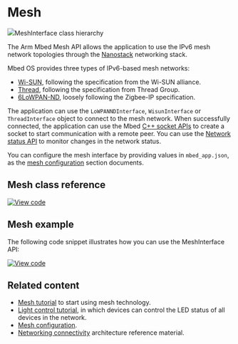 <h1 id="mesh-api">Mesh</h1>

<span class="images">![](https://os.mbed.com/docs/mbed-os/development/mbed-os-api-doxy/class_mesh_interface.png)<span>MeshInterface class hierarchy</span></span>

The Arm Mbed Mesh API allows the application to use the IPv6 mesh network topologies through the [Nanostack](../apis/6LoWPAN-ND-tech.html) networking stack.

Mbed OS provides three types of IPv6-based mesh networks:

- [Wi-SUN](../apis/wisun-tech.html), following the specification from the Wi-SUN alliance.
- [Thread](../apis/connectivity.html), following the specification from Thread Group.
- [6LoWPAN-ND](../apis/6LoWPAN-ND-tech.html), loosely following the Zigbee-IP specification.

The application can use the `LoWPANNDInterface`, `WisunInterface` or `ThreadInterface` object to connect to the mesh network. When successfully connected, the application can use the Mbed [C++ socket APIs](network-socket.html) to create a socket to start communication with a remote peer. You can use the [Network status API](network-status.html) to monitor changes in the network status.

You can configure the mesh interface by providing values in `mbed_app.json`, as the [mesh configuration](../apis/configuration-mesh.html) section documents.

## Mesh class reference

[![View code](https://www.mbed.com/embed/?type=library)](https://os.mbed.com/docs/mbed-os/development/mbed-os-api-doxy/class_mesh_interface.html)

## Mesh example

The following code snippet illustrates how you can use the MeshInterface API:

[![View code](https://www.mbed.com/embed/?url=https://github.com/ARMmbed/mbed-os-snippet-Mesh_Ex1)](https://github.com/ARMmbed/mbed-os-snippet-Mesh_Ex1/blob/master/main.cpp)


## Related content

- [Mesh tutorial](../apis/connectivity-tutorials.html) to start using mesh technology.
- [Light control tutorial](../apis/light-control.html), in which devices can control the LED status of all devices in the network.
- [Mesh configuration](../apis/configuration-mesh.html).
- [Networking connectivity](../apis/connectivity.html) architecture reference material.
